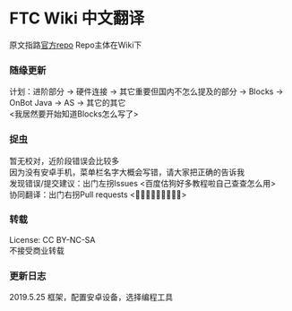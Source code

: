# FTC Wiki 中文翻译
原文指路[官方repo](https://github.com/ftctechnh/ftc_app/wiki)
Repo主体在Wiki下

### 随缘更新
计划：进阶部分 -> 硬件连接 ->  其它重要但国内不怎么提及的部分 -> Blocks -> OnBot Java -> AS -> 其它的其它  
<我居然要开始知道Blocks怎么写了>

### 捉虫
暂无校对，近阶段错误会比较多  
因为没有安卓手机，菜单栏名字大概会写错，请大家把正确的告诉我  
发现错误/提交建议：出门左拐Issues <百度估狗好多教程啦自己查查怎么用>  
协同翻译：出门右拐Pull requests <👏👏👏👏👏👏👏👏👏>  

### 转载
License: CC BY-NC-SA  
不接受商业转载  

### 更新日志
2019.5.25
框架，配置安卓设备，选择编程工具  
